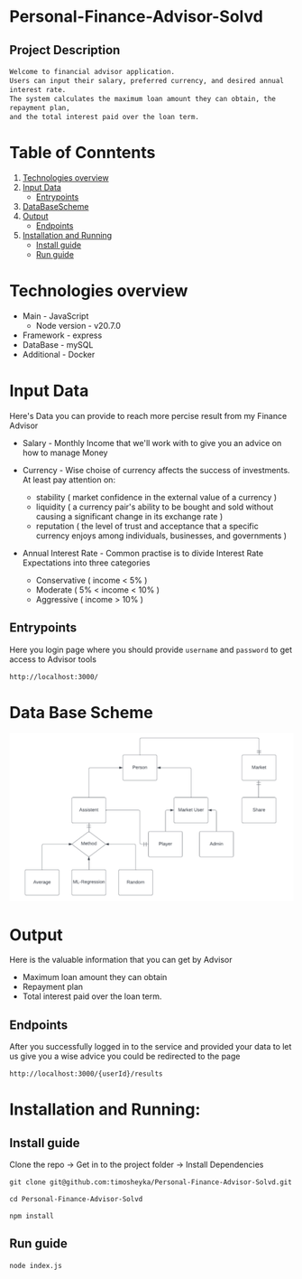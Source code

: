 # Personal-Finance-Advisor-Solvd

## Project Description
    Welcome to financial advisor application.
    Users can input their salary, preferred currency, and desired annual interest rate.
    The system calculates the maximum loan amount they can obtain, the repayment plan,
    and the total interest paid over the loan term.

# Table of Conntents

1. [Technologies overview](#Technologies-overview)
2. [Input Data](#input-data)
    - [Entrypoints](#entrypoints)
3. [DataBaseScheme](#data-base-scheme)
4. [Output](#output)
    - [Endpoints](#endpoints)
5. [Installation and Running](#installation-and-running)
    - [Install guide](#install-guide)
    - [Run guide](#run-guide)


# Technologies overview 

* Main - JavaScript
    - Node version - v20.7.0
* Framework - express
* DataBase - mySQL
* Additional - Docker

# Input Data

Here's Data you can provide to reach more percise result from my Finance Advisor

* Salary - Monthly Income that we'll work with to give you an advice on how to manage Money

* Currency - Wise choise of currency affects the success of investments.
 At least pay attention on: 
    - stability ( market confidence in the external value of a currency )
    - liquidity ( a currency pair's ability to be bought and sold without 
                 causing a significant change in its exchange rate )
    - reputation ( the level of trust and acceptance that a specific currency enjoys
                  among individuals, businesses, and governments )

* Annual Interest Rate - Common practise is to divide Interest Rate
 Expectations into three categories
    - Conservative ( income < 5% )
    - Moderate ( 5% < income < 10% )
    - Aggressive ( income > 10% )

## Entrypoints

Here you login page where you should provide ```username``` and ```password```
to get access to Advisor tools

```
http://localhost:3000/
```

# Data Base Scheme

![DataBaseScheme](./db_scheme.png)

# Output

Here is the valuable information that you can get by Advisor
    
* Maximum loan amount they can obtain
* Repayment plan
* Total interest paid over the loan term.

## Endpoints

After you successfully logged in to the service and provided your data
to let us give you a wise advice you could be redirected to the page
```
http://localhost:3000/{userId}/results
```

# Installation and Running:

## Install guide

Clone the repo -> Get in to the project folder -> Install Dependencies
```
git clone git@github.com:timosheyka/Personal-Finance-Advisor-Solvd.git
```
```
cd Personal-Finance-Advisor-Solvd
```
```
npm install
```

## Run guide
```
node index.js
```